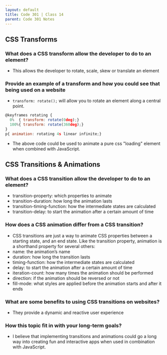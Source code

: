 ```yaml
---
layout: default
title: Code 301 | Class 14
parent: Code 301 Notes
---
```


## CSS Transforms

### What does a CSS transform allow the developer to do to an element?

* This allows the developer to rotate, scale, skew or translate an element

### Provide an example of a transform and how you could see that being used on a website

* `transform: rotate();` will allow you to rotate an element along a central point.

```js
@keyframes rotating {
  0%  { transform: rotate(0deg);}
  100%{ transform: rotate(360deg);}
}
p{ animation: rotating 4s linear infinite;}
```

* The above code could be used to animate a pure css "loading" element when combined with JavaScript.

## CSS Transitions & Animations

### What does a CSS transition allow the developer to do to an element?

* transition-property: which properties to animate
* transition-duration: how long the animation lasts
* transition-timing-function: how the intermediate states are calculated
* transition-delay: to start the animation after a certain amount of time

### How does a CSS animation differ from a CSS transition?

* CSS transitions are just a way to animate CSS properties between a starting state, and an end state. Like the transition property, animation is a shorthand property for several others:
* name: the animation’s name
* duration: how long the transition lasts
* timing-function: how the intermediate states are calculated
* delay: to start the animation after a certain amount of time
* iteration-count: how many times the animation should be performed
* direction: if the animation should be reversed or not
* fill-mode: what styles are applied before the animation starts and after it ends

### What are some benefits to using CSS transitions on websites?

* They provide a dynamic and reactive user experience

### How this topic fit in with your long-term goals?

* I believe that implementing transitions and animations could go a long way into creating fun and interactive apps when used in combination with JavaScript.
